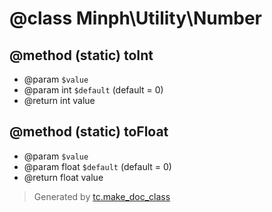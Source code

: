 # @class Minph\Utility\Number

## @method (static) toInt
* @param `$value`
* @param int `$default` (default = 0)
* @return int value

## @method (static) toFloat
* @param `$value`
* @param float `$default` (default = 0)
* @return float value




>Generated by [tc.make_doc_class](https://github.com/ISSKJ/toolc-dist/)
